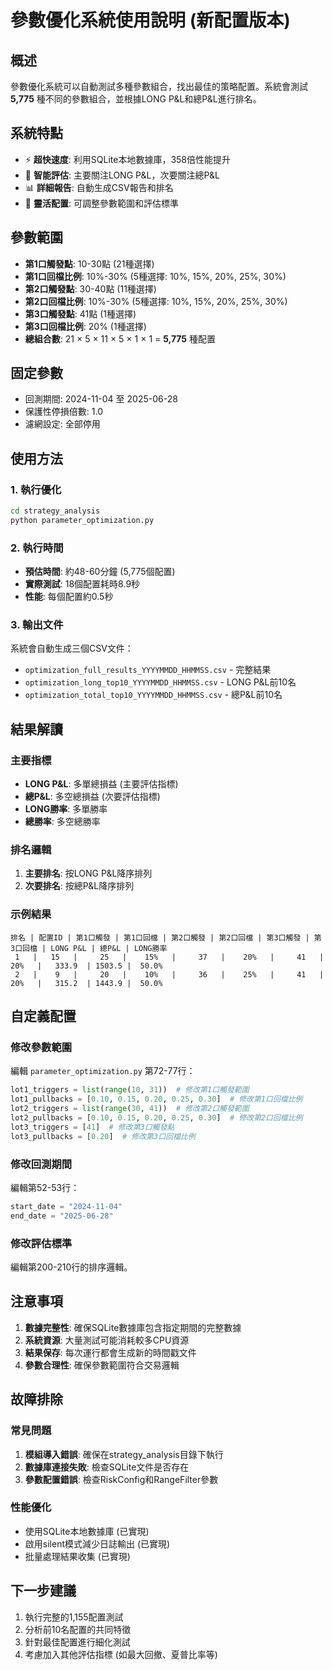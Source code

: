 # 參數優化系統使用說明 (新配置版本)

## 概述
參數優化系統可以自動測試多種參數組合，找出最佳的策略配置。系統會測試 **5,775** 種不同的參數組合，並根據LONG P&L和總P&L進行排名。

## 系統特點
- ⚡ **超快速度**: 利用SQLite本地數據庫，358倍性能提升
- 🎯 **智能評估**: 主要關注LONG P&L，次要關注總P&L
- 📊 **詳細報告**: 自動生成CSV報告和排名
- 🔧 **靈活配置**: 可調整參數範圍和評估標準

## 參數範圍
- **第1口觸發點**: 10-30點 (21種選擇)
- **第1口回檔比例**: 10%-30% (5種選擇: 10%, 15%, 20%, 25%, 30%)
- **第2口觸發點**: 30-40點 (11種選擇)
- **第2口回檔比例**: 10%-30% (5種選擇: 10%, 15%, 20%, 25%, 30%)
- **第3口觸發點**: 41點 (1種選擇)
- **第3口回檔比例**: 20% (1種選擇)
- **總組合數**: 21 × 5 × 11 × 5 × 1 × 1 = **5,775** 種配置

## 固定參數
- 回測期間: 2024-11-04 至 2025-06-28
- 保護性停損倍數: 1.0
- 濾網設定: 全部停用

## 使用方法

### 1. 執行優化
```bash
cd strategy_analysis
python parameter_optimization.py
```

### 2. 執行時間
- **預估時間**: 約48-60分鐘 (5,775個配置)
- **實際測試**: 18個配置耗時8.9秒
- **性能**: 每個配置約0.5秒

### 3. 輸出文件
系統會自動生成三個CSV文件：
- `optimization_full_results_YYYYMMDD_HHMMSS.csv` - 完整結果
- `optimization_long_top10_YYYYMMDD_HHMMSS.csv` - LONG P&L前10名
- `optimization_total_top10_YYYYMMDD_HHMMSS.csv` - 總P&L前10名

## 結果解讀

### 主要指標
- **LONG P&L**: 多單總損益 (主要評估指標)
- **總P&L**: 多空總損益 (次要評估指標)
- **LONG勝率**: 多單勝率
- **總勝率**: 多空總勝率

### 排名邏輯
1. **主要排名**: 按LONG P&L降序排列
2. **次要排名**: 按總P&L降序排列

### 示例結果
```
排名 | 配置ID | 第1口觸發 | 第1口回檔 | 第2口觸發 | 第2口回檔 | 第3口觸發 | 第3口回檔 | LONG P&L | 總P&L | LONG勝率
 1   |   15   |     25   |    15%   |     37   |    20%   |     41   |    20%   |   333.9  | 1503.5 |  50.0%
 2   |    9   |     20   |    10%   |     36   |    25%   |     41   |    20%   |   315.2  | 1443.9 |  50.0%
```

## 自定義配置

### 修改參數範圍
編輯 `parameter_optimization.py` 第72-77行：
```python
lot1_triggers = list(range(10, 31))  # 修改第1口觸發範圍
lot1_pullbacks = [0.10, 0.15, 0.20, 0.25, 0.30]  # 修改第1口回檔比例
lot2_triggers = list(range(30, 41))  # 修改第2口觸發範圍
lot2_pullbacks = [0.10, 0.15, 0.20, 0.25, 0.30]  # 修改第2口回檔比例
lot3_triggers = [41]  # 修改第3口觸發點
lot3_pullbacks = [0.20]  # 修改第3口回檔比例
```

### 修改回測期間
編輯第52-53行：
```python
start_date = "2024-11-04"
end_date = "2025-06-28"
```

### 修改評估標準
編輯第200-210行的排序邏輯。

## 注意事項
1. **數據完整性**: 確保SQLite數據庫包含指定期間的完整數據
2. **系統資源**: 大量測試可能消耗較多CPU資源
3. **結果保存**: 每次運行都會生成新的時間戳文件
4. **參數合理性**: 確保參數範圍符合交易邏輯

## 故障排除

### 常見問題
1. **模組導入錯誤**: 確保在strategy_analysis目錄下執行
2. **數據庫連接失敗**: 檢查SQLite文件是否存在
3. **參數配置錯誤**: 檢查RiskConfig和RangeFilter參數

### 性能優化
- 使用SQLite本地數據庫 (已實現)
- 啟用silent模式減少日誌輸出 (已實現)
- 批量處理結果收集 (已實現)

## 下一步建議
1. 執行完整的1,155配置測試
2. 分析前10名配置的共同特徵
3. 針對最佳配置進行細化測試
4. 考慮加入其他評估指標 (如最大回撤、夏普比率等)
